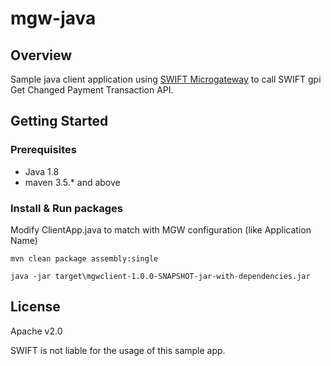 # mgw-java

## Overview

Sample java client application using [SWIFT Microgateway](https://developer.swift.com/swift-microgateway) to call SWIFT gpi Get Changed Payment Transaction API.

## Getting Started

### Prerequisites

* Java 1.8
* maven 3.5.* and above

### Install & Run packages

Modify ClientApp.java to match with MGW configuration (like Application Name)
```
mvn clean package assembly:single

java -jar target\mgwclient-1.0.0-SNAPSHOT-jar-with-dependencies.jar
```

## License

Apache v2.0

SWIFT is not liable for the usage of this sample app.
